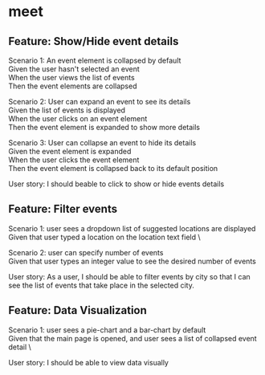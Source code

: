 # meet

## Feature: Show/Hide event details

  Scenario 1: An event element is collapsed by default \
      Given the user hasn't selected an event \
      When the user views the list of events \
      Then the event elements are collapsed 
   
  Scenario 2: User can expand an event to see its details \
     Given the list of events is displayed \
When the user clicks on an event element \
Then the event element is expanded to show more details
     
  Scenario 3: User can collapse an event to hide its details \
     Given the event element is expanded \
When the user clicks the event element \
Then the event element is collapsed back to its default position
     
  User story:  I should beable to click to show or hide events details

## Feature: Filter events 

  Scenario 1: user sees a dropdown list of suggested locations are displayed \
     Given that user typed a location on the location text field \
     
  Scenario 2: user can specify number of events \
    Given that user types an integer value to see the desired number of events 
     
  User story: As a user, 
  I should be able to filter events by city 
  so that I can see the list of events that take place in the selected city.
    

## Feature: Data Visualization 

  Scenario 1: user sees a pie-chart and a bar-chart by default \
     Given that the main page is opened, and user sees a list of collapsed event detail \
     
  User story:  I should be able to view data visually

